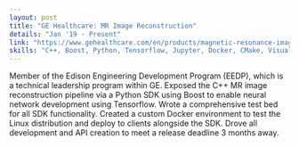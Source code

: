 ```yaml
---
layout: post
title: "GE Healthcare: MR Image Reconstruction"
details: "Jan '19 - Present"
link: "https://www.gehealthcare.com/en/products/magnetic-resonance-imaging/"
skills: "C++, Boost, Python, Tensorflow, Jupyter, Docker, CMake, VisualStudio, and PyCharm"
---
```


Member of the Edison Engineering Development Program (EEDP), which is a technical leadership program within GE. 
Exposed the C++ MR image reconstruction pipeline via a Python SDK using Boost to enable neural network development using Tensorflow. 
Wrote a comprehensive test bed for all SDK functionality.
Created a custom Docker environment to test the Linux distribution and deploy to clients alongside the SDK. 
Drove all development and API creation to meet a release deadline 3 months away. 
